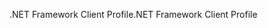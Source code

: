 <span data-ttu-id="0f75f-101">.NET Framework Client Profile</span><span class="sxs-lookup"><span data-stu-id="0f75f-101">.NET Framework Client Profile</span></span>